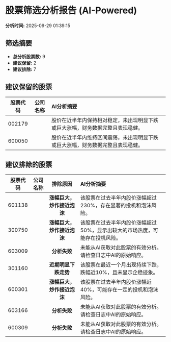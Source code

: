 # 股票筛选分析报告 (AI-Powered)

**分析时间:** 2025-09-29 01:39:15

## 筛选摘要

- **总分析股票数:** 9
- **建议保留:** 2
- **建议排除:** 7

## 建议保留的股票

| 股票代码 | 公司名称 | AI分析摘要 |
|:---:|:---:|:---|
| 002179 |  | 股价在近半年内保持相对稳定，未出现明显下跌或巨大涨幅，财务数据完整且表现稳健。 |
| 600050 |  | 股价在近半年内维持区间震荡，未出现明显下跌或巨大涨幅，财务数据完整且表现稳健。 |

## 建议排除的股票

| 股票代码 | 公司名称 | 排除原因 | AI分析摘要 |
|:---:|:---:|:---:|:---|
| 601138 |  | **涨幅巨大，炒作接近泡沫** | 该股票在过去半年内股价涨幅超过230%，存在显著的投机和泡沫风险。 |
| 300750 |  | **涨幅巨大，炒作接近泡沫** | 该股票在过去半年内股价涨幅超过50%，显示出较大的市场热度，可能存在投机风险。 |
| 603009 |  | **分析失败** | 未能从AI获取对此股票的有效分析。请检查日志中AI的原始响应。 |
| 301160 |  | **近期明显下跌走势** | 该股票在最近一个月出现持续下跌，跌幅近10%，且未显示企稳迹象。 |
| 600301 |  | **涨幅巨大，炒作接近泡沫** | 该股票在过去半年内股价涨幅近40%，可能存在一定的投机和泡沫风险。 |
| 603166 |  | **分析失败** | 未能从AI获取对此股票的有效分析。请检查日志中AI的原始响应。 |
| 600309 |  | **分析失败** | 未能从AI获取对此股票的有效分析。请检查日志中AI的原始响应。 |
